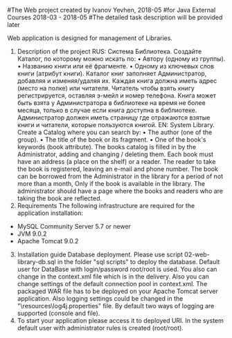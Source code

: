 #The Web project created by Ivanov Yevhen, 2018-05
#for Java External Courses 2018-03 - 2018-05
#The detailed task description will be provided later

Web application is designed for management of Libraries.
1. Description of the project
RUS:
Система Библиотека. Создайте Каталог, по которому можно искать по:
•	Автору (одному из группы).
•	Названию книги или её фрагменте.
•	Одному из ключевых слов книги (атрибут книги).
Каталог книг заполняет Администратор, добавляя и изменяя/удаляя их. Каждая книга должна иметь адрес (место на полке) или читателя. Читатель чтобы взять книгу регистрируется, оставляя э-мейл и номер телефона. Книга может быть взята у Администратора в библиотеке на время не более месяца,
только в случае если книга доступна в библиотеке. Администратор должен иметь страницу где отражаются взятые книги и читатели, которые пользуются книгой.
EN:
System Library. Create a Catalog where you can search by:
• The author (one of the group).
• The title of the book or its fragment.
• One of the book's keywords (book attribute).
The books catalog is filled in by the Administrator, adding and changing / deleting them. Each book must have an address (a place on the shelf) or a reader. The reader to take the book is registered, leaving an e-mail and phone number. The book can be borrowed from the Administrator in the library for a period of not more than a month,
Only if the book is available in the library. The administrator should have a page where the books and readers who are taking the book are reflected.
2. Requirements
The following infrastructure are required for the application installation:
- MySQL Community Server 5.7 or newer
- JVM 9.0.2
- Apache Tomcat 9.0.2
3. Installation guide
Database deployment. Please use script 02-web-library-db.sql in the folder "sql scripts" to deploy the database.
Default user for DataBase with login/password root/root is used. You also can change in the context.xml file which is in the delivery.
Also you can change settings of the default connection pool in context.xml.
The packaged WAR file has to be deployed on your Apache Tomcat server application.
Also logging settings could be changed in the "\resources\log4j.properties" file. By default two ways of logging are supported (console and file).
4. To start your application please access it to deployed URI. In the system default user with administrator rules is created (root/root).
